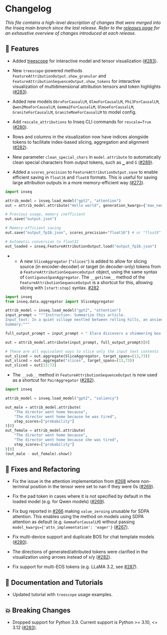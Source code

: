 # Changelog

*This file contains a high-level description of changes that were merged into the Inseq main branch since the last release. Refer to the [releases page](https://github.com/inseq-team/inseq/releases) for an exhaustive overview of changes introduced at each release.*

## 🚀 Features

- Added [treescope](https://github.com/google-deepmind/treescope) for interactive model and tensor visualization ([#283](https://github.com/inseq-team/inseq/pull/283)).

- New `treescope`-powered methods `FeatureAttributionOutput.show_granular` and `FeatureAttributionSequenceOutput.show_tokens` for interactive visualization of multidimensional attribution tensors and token highlights ([#283](https://github.com/inseq-team/inseq/pull/283)).

- Added new models `DbrxForCausalLM`, `OlmoForCausalLM`, `Phi3ForCausalLM`, `Qwen2MoeForCausalLM`, `Gemma2ForCausalLM`, `OlmoeForCausalLM`, `GraniteForCausalLM`, `GraniteMoeForCausalLM` to model config.

- Add `rescale_attributions` to Inseq CLI commands for `rescale=True` ([#280](https://github.com/inseq-team/inseq/pull/280)).

- Rows and columns in the visualization now have indices alongside tokens to facilitate index-based slicing, aggregation and alignment ([#282](https://github.com/inseq-team/inseq/pull/282)).

- New parameter `clean_special_chars` in `model.attribute` to automatically clean special characters from output tokens, such as `▁` and `Ġ` ([#289](https://github.com/inseq-team/inseq/pull/289)).

- Added a `scores_precision` to `FeatureAttributionOutput.save` to enable efficient saving in `float16` and `float8` formats. This is useful for saving large attribution outputs in a more memory-efficient way ([#273](https://github.com/inseq-team/inseq/pull/273)).

```python
import inseq

attrib_model = inseq.load_model("gpt2", "attention")
out = attrib_model.attribute("Hello world", generation_kwargs={'max_new_tokens': 100})

# Previous usage, memory inefficient
out.save("output.json")

# Memory-efficient saving
out.save("output_fp16.json", scores_precision="float16") # or "float8"

# Automatic conversion to float32
out_loaded = inseq.FeatureAttributionOutput.load("output_fp16.json")
```

- - A new `SliceAggregator` (`"slices"`) is added to allow for slicing source (in encoder-decoder) or target (in decoder-only) tokens from a `FeatureAttributionSequenceOutput` object, using the same syntax of `ContiguousSpanAggregator`. The `__getitem__` method of the `FeatureAttributionSequenceOutput` is a shortcut for this, allowing slicing with `[start:stop]` syntax. [#282](https://github.com/inseq-team/inseq/pull/282)

```python
import inseq
from inseq.data.aggregator import SliceAggregator

attrib_model = inseq.load_model("gpt2", "attention")
input_prompt = """Instruction: Summarize this article.
Input_text: In a quiet village nestled between rolling hills, an ancient tree whispered secrets to those who listened. One night, a curious child named Elara leaned close and heard tales of hidden treasures beneath the roots. As dawn broke, she unearthed a shimmering box, unlocking a forgotten world of wonder and magic.
Summary:"""

full_output_prompt = input_prompt + " Elara discovers a shimmering box under an ancient tree, unlocking a world of magic."

out = attrib_model.attribute(input_prompt, full_output_prompt)[0]

# These are all equivalent ways to slice only the input text contents
out_sliced = out.aggregate(SliceAggregator, target_spans=(13,73))
out_sliced = out.aggregate("slices", target_spans=(13,73))
out_sliced = out[13:73]
```

- The `__sub__` method in `FeatureAttributionSequenceOutput` is now used as a shortcut for `PairAggregator` ([#282](https://github.com/inseq-team/inseq/pull/282)).


```python
import inseq

attrib_model = inseq.load_model("gpt2", "saliency")

out_male = attrib_model.attribute(
    "The director went home because",
    "The director went home because he was tired",
    step_scores=["probability"]
)[0]
out_female = attrib_model.attribute(
    "The director went home because",
    "The director went home because she was tired",
    step_scores=["probability"]
)[0]
(out_male - out_female).show()
```

## 🔧 Fixes and Refactoring

- Fix the issue in the attention implementation from [#268](https://github.com/inseq-team/inseq/issues/268) where non-terminal position in the tensor were set to nan if they were 0s ([#269](https://github.com/inseq-team/inseq/pull/269)).

- Fix the pad token in cases where it is not specified by default in the loaded model (e.g. for Qwen models) ([#269](https://github.com/inseq-team/inseq/pull/269)).

- Fix bug reported in [#266](https://github.com/inseq-team/inseq/issues/266) making `value_zeroing` unusable for SDPA attention. This enables using the method on models using SDPA attention as default (e.g. `GemmaForCausalLM`) without passing `model_kwargs={'attn_implementation': 'eager'}` ([#267](https://github.com/inseq-team/inseq/pull/267)).

- Fix multi-device support and duplicate BOS for chat template models ([#280](https://github.com/inseq-team/inseq/pull/280)).

- The directions of generated/attributed tokens were clarified in the visualization using arrows instead of x/y ([#282](https://github.com/inseq-team/inseq/pull/282)).

- Fix support for multi-EOS tokens (e.g. LLaMA 3.2, see [#287](https://github.com/inseq-team/inseq/issues/287)).

## 📝 Documentation and Tutorials

- Updated tutorial with `treescope` usage examples.

## 💥 Breaking Changes

- Dropped support for Python 3.9. Current support is Python >= 3.10, <= 3.12 ([#283](https://github.com/inseq-team/inseq/pull/283)).
